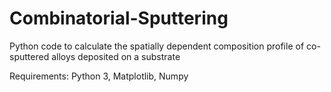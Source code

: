 # Combinatorial-Sputtering
Python code to calculate the spatially dependent composition profile of co-sputtered alloys deposited on a substrate

Requirements:
Python 3,
Matplotlib,
Numpy
